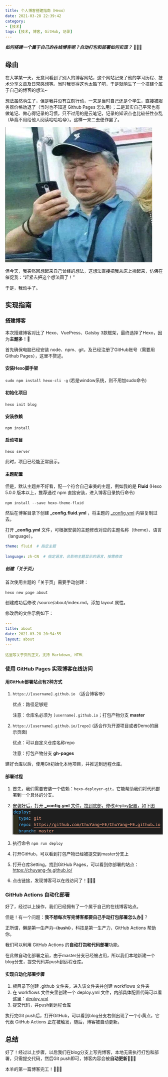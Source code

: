 ```yaml
---
title: 个人博客搭建指南（Hexo）
date: 2021-03-28 22:39:42
category: 
- [技术]
tags: [技术, 博客, GitHub, 记录]
---
```


***如何搭建一个属于自己的在线博客呢？自动打包和部署如何实现？*** 🤩🤩🤩

<!-- more -->
## 缘由

在大学某一天，无意间看到了别人的博客网站，这个网站记录了他的学习历程、技术分享文章及日常感想等。当时我觉得这也太酷了吧，于是就萌生了一个搭建个属于自己的博客的想法~

想法虽然萌生了，但是我并没有立刻行动，一来是当时自己还是个学生，直接被服务器价格劝退了（当时也不知道 Github Pages 怎么用）；二是其实自己平常也有做笔记、做心得记录的习惯，只不过用的是云笔记，记录的知识点也比较任性杂乱（毕竟不用给他人阅读哈哈哈😂）。这样一来二去便作罢了。

![当我看到服务器价格时](/images/stickers/WTF.jpeg)

但今天，我突然回想起来自己曾经的想法，这想法直接把我从床上拎起来，仿佛在催促我：“赶紧去把这个想法圆了！”

于是，我动手了。

## 实现指南

### 搭建博客

本次搭建博客对比了 Hexo、VuePress、Gatsby 3款框架，最终选择了Hexo，因为**主题多**！🤩

首先确保电脑已经安装 node、npm、git，及已经注册了GitHub账号（需要用Github Pages），这里不赘述。

#### 安装Hexo脚手架

`sudo npm install hexo-cli -g` (若是window系统，则不用加sudo命令)

#### 初始化项目

`hexo init blog`

#### 安装依赖

`npm install`

#### 启动项目

`hexo server`

此时，项目已经能正常展示。

#### 主题配置

但是，默认主题并不好看，配一个符合自己审美的主题，例如我的是 **Fluid** (Hexo 5.0.0 版本以上，推荐通过 npm 直接安装，进入博客目录执行命令)

`npm install --save hexo-theme-fluid`

然后在博客目录下创建 **_config.fluid.yml** ，将主题的 [_config.yml](https://github.com/ChuYang-FE/ChuYang-FE.github.io/blob/my-blog/_config.fluid.yml) 内容复制过去。

打开 **_config.yml** 文件，可根据安装的主题修改对应的主题名称（theme）、语言（language）。

```yaml
theme: fluid  # 指定主题

language: zh-CN  # 指定语言，会影响主题显示的语言，按需修改
```

##### 创建「关于页」

首次使用主题的「关于页」需要手动创建：

`hexo new page about`

创建成功后修改 /source/about/index.md，添加 layout 属性。

修改后的文件示例如下：

```yaml
---
title: about
date: 2021-03-28 20:54:55
layout: about
---

这里写关于页的正文，支持 Markdown, HTML
```

### 使用 **GitHub Pages** 实现博客在线访问

#### 用GitHub部署站点有2种方式

1. `https://[username].github.io` （适合博客😎）

   优点：路径足够短

   注意：仓库名必须为 `[username].github.io`；打包产物分支 **master**

2. `https://[username].github.io/[repo]` (适合作为开源项目或者Demo的展示页面)

   优点：可以自定义仓库名称repo

   注意：打包产物分支 **gh-pages**

建好仓库以后，使用Git初始化本地项目，并推送到远程仓库。

#### 部署过程

1. 首先，我们需要安装一个依赖：`hexo-deployer-git`，它能帮助我们将代码部署到一个具体的分支。

2. 安装好后，打开 **_config.yml** 文件，拉到底部，修改deploy配置，如下图 ![deploy配置](/images/deploy-setting.png)

3. 执行命令 `npm run deploy`

4. 打开GitHub，可以看到打包产物已经被提交到master分支上

5. 打开仓库Setting，找到GitHub Pages，可以看到你部署的站点：https://chuyang-fe.github.io/

6. 点击链接，发现博客可以在线访问了！🥳🥳🥳

### **GitHub Actions** 自动化部署

好了，经过以上操作，我们已经拥有了一个属于自己的在线博客站点。

但是！有一个问题：**我不想每次写完博客都要自己手动打包部署怎么办**🥺？

正所谓，~~懒是第一生产力（bushi）~~，科技是第一生产力，GitHub Actions 帮助你。

我们可以利用 GitHub Actions 的**自动打包和代码部署**功能。

在此做自动化部署之前，由于master分支已经被占用，所以我们本地新建一个blog分支，提交代码并push到远程仓库。

#### 实现自动化部署步骤

1. 根目录下创建 .github 文件夹，进入该文件夹并创建 workflows 文件夹
2. 在 workflows 文件夹里创建一个 deploy.yml 文件，内部具体配置代码可以看这里：[deploy.yml](../../.github/workflows/deploy.yml)
3. 提交代码，并push到远程仓库

执行完Git push后，打开GitHub，可以看到blog分支右侧出现了一个小黄点，它代表 GitHub Actions 正在被触发，随后，博客被自动更新。

## 总结

好了！经过以上步骤，以后我们在blog分支上写完博客，本地无需执行打包和部署，只需提交代码，然后Git push即可，博客内容会被**自动更新👏👏👏**

本羊的第一篇博客完工！**🤣🤣🤣**
